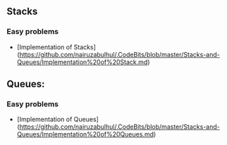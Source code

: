 
## Stacks 

### Easy problems

- [Implementation of Stacks] (https://github.com/nairuzabulhul/.CodeBits/blob/master/Stacks-and-Queues/Implementation%20of%20Stack.md)





## Queues:

### Easy problems

- [Implementation of Queues] (https://github.com/nairuzabulhul/.CodeBits/blob/master/Stacks-and-Queues/Implementation%20of%20Queues.md)
